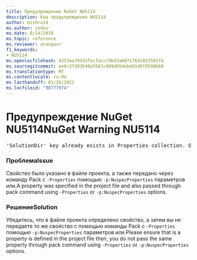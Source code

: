 ```yaml
---
title: Предупреждение NuGet NU5114
description: Код предупреждения NU5114
author: mishra14
ms.author: jodou
ms.date: 8/14/2018
ms.topic: reference
ms.reviewer: anangaur
f1_keywords:
- NU5114
ms.openlocfilehash: 8353aa705d3fecfaccc9bd3a607176d18d3501f4
ms.sourcegitcommit: ee6c3f203648a5561c809db54ebeb1d0f0598b68
ms.translationtype: MT
ms.contentlocale: ru-RU
ms.lasthandoff: 01/26/2021
ms.locfileid: "98777974"
---
```

# <a name="nuget-warning-nu5114"></a><span data-ttu-id="48225-103">Предупреждение NuGet NU5114</span><span class="sxs-lookup"><span data-stu-id="48225-103">NuGet Warning NU5114</span></span>
<pre>'SolutionDir' key already exists in Properties collection. Overriding value.</pre>

### <a name="issue"></a><span data-ttu-id="48225-104">Проблема</span><span class="sxs-lookup"><span data-stu-id="48225-104">Issue</span></span>

<span data-ttu-id="48225-105">Свойство было указано в файле проекта, а также передано через команду Pack с `-Properties` помощью `-p:NuspecProperties` параметров или.</span><span class="sxs-lookup"><span data-stu-id="48225-105">A property was specified in the project file and also passed through pack command using `-Properties` or `-p:NuspecProperties` options.</span></span> 


### <a name="solution"></a><span data-ttu-id="48225-106">Решение</span><span class="sxs-lookup"><span data-stu-id="48225-106">Solution</span></span>

<span data-ttu-id="48225-107">Убедитесь, что в файле проекта определено свойство, а затем вы не передаете то же свойство с помощью команды Pack с `-Properties` помощью `-p:NuspecProperties` параметров или.</span><span class="sxs-lookup"><span data-stu-id="48225-107">Please ensure that is a property is defined in the project file then, you do not pass the same property through pack command using `-Properties` or `-p:NuspecProperties` options.</span></span> 

